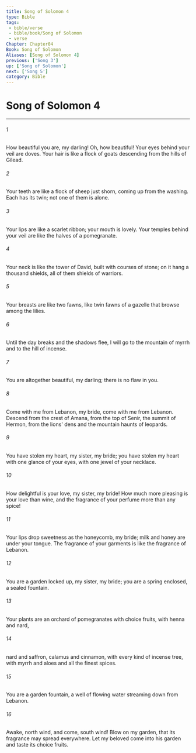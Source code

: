 ```yaml
---
title: Song of Solomon 4
type: Bible
tags:
 - bible/verse
 - bible/book/Song of Solomon
 - verse
Chapter: Chapter04
Book: Song of Solomon
Aliases: [Song of Solomon 4]
previous: ['Song 3']
up: ['Song of Solomon']
next: ['Song 5']
category: Bible
---
```

# Song of Solomon 4

***


###### 1 
How beautiful you are, my darling! Oh, how beautiful! Your eyes behind your veil are doves. Your hair is like a flock of goats descending from the hills of Gilead. 

###### 2 
Your teeth are like a flock of sheep just shorn, coming up from the washing. Each has its twin; not one of them is alone. 

###### 3 
Your lips are like a scarlet ribbon; your mouth is lovely. Your temples behind your veil are like the halves of a pomegranate. 

###### 4 
Your neck is like the tower of David, built with courses of stone; on it hang a thousand shields, all of them shields of warriors. 

###### 5 
Your breasts are like two fawns, like twin fawns of a gazelle that browse among the lilies. 

###### 6 
Until the day breaks and the shadows flee, I will go to the mountain of myrrh and to the hill of incense. 

###### 7 
You are altogether beautiful, my darling; there is no flaw in you. 

###### 8 
Come with me from Lebanon, my bride, come with me from Lebanon. Descend from the crest of Amana, from the top of Senir, the summit of Hermon, from the lions' dens and the mountain haunts of leopards. 

###### 9 
You have stolen my heart, my sister, my bride; you have stolen my heart with one glance of your eyes, with one jewel of your necklace. 

###### 10 
How delightful is your love, my sister, my bride! How much more pleasing is your love than wine, and the fragrance of your perfume more than any spice! 

###### 11 
Your lips drop sweetness as the honeycomb, my bride; milk and honey are under your tongue. The fragrance of your garments is like the fragrance of Lebanon. 

###### 12 
You are a garden locked up, my sister, my bride; you are a spring enclosed, a sealed fountain. 

###### 13 
Your plants are an orchard of pomegranates with choice fruits, with henna and nard, 

###### 14 
nard and saffron, calamus and cinnamon, with every kind of incense tree, with myrrh and aloes and all the finest spices. 

###### 15 
You are a garden fountain, a well of flowing water streaming down from Lebanon. 

###### 16 
Awake, north wind, and come, south wind! Blow on my garden, that its fragrance may spread everywhere. Let my beloved come into his garden and taste its choice fruits. 
